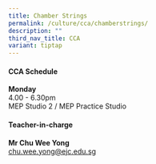 ```yaml
---
title: Chamber Strings
permalink: /culture/cca/chamberstrings/
description: ""
third_nav_title: CCA
variant: tiptap
---
```

<h4><strong>CCA Schedule</strong></h4><p><strong>Monday</strong><br>4.00&nbsp;- 6.30pm<br>MEP Studio 2 / MEP Practice Studio</p><p></p><h4><strong>Teacher-in-charge</strong></h4><p><strong>Mr Chu Wee Yong</strong><br><a href="mailto:chu.wee.yong@ejc.edu.sg" rel="noopener noreferrer nofollow" target="_blank">chu.wee.yong@ejc.edu.sg</a></p>
